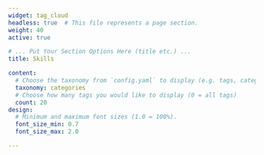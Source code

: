 ```yaml
---
widget: tag_cloud
headless: true  # This file represents a page section.
weight: 40
active: true

# ... Put Your Section Options Here (title etc.) ...
title: Skills

content:
  # Choose the taxonomy from `config.yaml` to display (e.g. tags, categories)
  taxonomy: categories
  # Choose how many tags you would like to display (0 = all tags)
  count: 20
design:
  # Minimum and maximum font sizes (1.0 = 100%).
  font_size_min: 0.7
  font_size_max: 2.0

---
```

